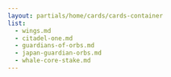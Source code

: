 ```yaml
---
layout: partials/home/cards/cards-container
list:
  - wings.md
  - citadel-one.md
  - guardians-of-orbs.md
  - japan-guardian-orbs.md
  - whale-core-stake.md
---
```

